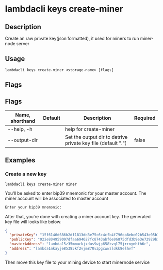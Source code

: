 # lambdacli keys create-miner

## Description

Create an raw private key(json formatted), it used for miners to run miner-node server

## Usage

```
lambdacli keys create-miner <storage-name> [flags]
```

## Flags

## Flags

| Name, shorthand | Default   | Description                                                  | Required |
| --------------- | --------- | ------------------------------------------------------------ | -------- |
| --help, -h      |           | help for create-miner                                              |          |
| --output-dir    |           | Set the output dir to detrive private key file (default ".") | false |

## Examples

### Create a new key

```shell
lambdacli keys create-miner miner
```

You'll be asked to enter bip39 mnemonic for your master account. The miner account will be associated to master account

```txt
Enter your bip39 mnemonic:
```

After that, you're done with creating a miner account key. The generated key file will looks like below:

```json
{
  "privateKey": "15f6146d686b2df1813dd8e75c6c4cfb4f796ea8ebc02b543e05b17859074c78",
  "publicKey": "022e804959097dfaa694627fc8743abf6e96875dfd3b9e3e72929b18bb171aab27",
  "masterAddress": "lambda15z35mmuckjxdus9wjp658kvql75jrrnynhfh6c",
  "address": "lambda1mkayje85385kf2vjm870vzpgcwwzldkk8elhvf"
}
```

Then move this key file to your mining device to start minernode service
